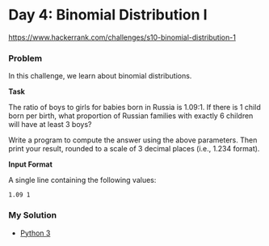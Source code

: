 # Day 4: Binomial Distribution I

https://www.hackerrank.com/challenges/s10-binomial-distribution-1

### Problem

In this challenge, we learn about binomial distributions.

**Task**

The ratio of boys to girls for babies born in Russia is 1.09:1. 
If there is 1 child born per birth, what proportion of Russian families with exactly 6 children will have at least 3 boys?

Write a program to compute the answer using the above parameters. 
Then print your result, rounded to a scale of 3 decimal places (i.e., 1.234 format).

**Input Format**

A single line containing the following values:

```
1.09 1
```

### My Solution

- [Python 3](python3.py)